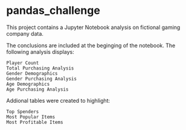 # pandas_challenge
This project contains a Jupyter Notebook analysis on fictional gaming company data.

The conclusions are included at the beginging of the notebook.  The following analysis displays:

    Player Count
    Total Purchasing Analysis
    Gender Demographics
    Gender Purchasing Analysis
    Age Demographics
    Age Purchasing Analysis
    
Addional tables were created to highlight:
    
    Top Spenders
    Most Popular Items
    Most Profitable Items
